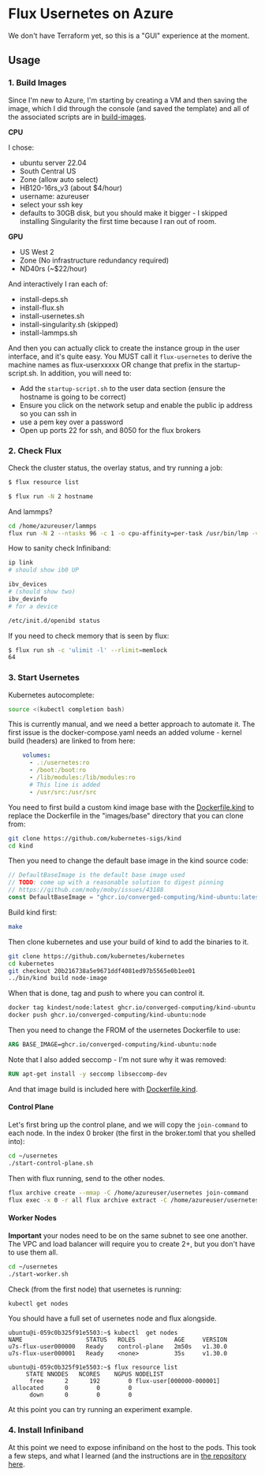 # Flux Usernetes on Azure

We don't have Terraform yet, so this is a "GUI" experience at the moment.

## Usage

### 1. Build Images

Since I'm new to Azure, I'm starting by creating a VM and then saving the image, which I did through the console (and saved the template) and all of the associated scripts are in [build-images](build-images). 

**CPU** 

I chose:

- ubuntu server 22.04
- South Central US
- Zone (allow auto select)
- HB120-16rs_v3 (about $4/hour)
- username: azureuser
- select your ssh key
- defaults to 30GB disk, but you should make it bigger - I skipped installing Singularity the first time because I ran out of room.

**GPU** 

 - US West 2
 - Zone (No infrastructure redundancy required)
 - ND40rs (~$22/hour)

And interactively I ran each of:

- install-deps.sh
- install-flux.sh
- install-usernetes.sh
- install-singularity.sh (skipped)
- install-lammps.sh 

And then you can actually click to create the instance group in the user interface, and it's quite easy.
You MUST call it `flux-usernetes` to derive the machine names as flux-userxxxxx OR change that prefix in the startup-script.sh. In addition, you will need to:

- Add the `startup-script.sh` to the user data section (ensure the hostname is going to be correct)
- Ensure you click on the network setup and enable the public ip address so you can ssh in
- use a pem key over a password
- Open up ports 22 for ssh, and 8050 for the flux brokers

### 2. Check Flux

Check the cluster status, the overlay status, and try running a job:

```bash
$ flux resource list
```
```bash
$ flux run -N 2 hostname
```

And lammps?

```bash
cd /home/azureuser/lammps
flux run -N 2 --ntasks 96 -c 1 -o cpu-affinity=per-task /usr/bin/lmp -v x 2 -v y 2 -v z 2 -in ./in.reaxff.hns -nocite
```

How to sanity check Infiniband:

```bash
ip link
# should show ib0 UP

ibv_devices 
# (should show two)
ibv_devinfo
# for a device

/etc/init.d/openibd status
```

If you need to check memory that is seen by flux:

```bash
$ flux run sh -c 'ulimit -l' --rlimit=memlock
64
```

### 3. Start Usernetes

Kubernetes autocomplete:

```bash
source <(kubectl completion bash) 
```

This is currently manual, and we need a better approach to automate it.  The first issue is the docker-compose.yaml needs
an added volume - kernel build (headers) are linked to from here:

```yaml
    volumes:
      - .:/usernetes:ro
      - /boot:/boot:ro
      - /lib/modules:/lib/modules:ro
      # This line is added
      - /usr/src:/usr/src
```

You need to first build a custom kind image base with the [Dockerfile.kind](Dockerfile.kind) to replace the Dockerfile in the "images/base" directory that you can clone from:

```bash
git clone https://github.com/kubernetes-sigs/kind
cd kind
```

Then you need to change the default base image in the kind source code:

```go
// DefaultBaseImage is the default base image used
// TODO: come up with a reasonable solution to digest pinning
// https://github.com/moby/moby/issues/43188
const DefaultBaseImage = "ghcr.io/converged-computing/kind-ubuntu:latest"
```

Build kind first:

```bash
make
```

Then clone kubernetes and use your build of kind to add the binaries to it.

```bash
git clone https://github.com/kubernetes/kubernetes
cd kubernetes
git checkout 20b216738a5e9671ddf4081ed97b5565e0b1ee01
../bin/kind build node-image
```

When that is done, tag and push to where you can control it.

```bash
docker tag kindest/node:latest ghcr.io/converged-computing/kind-ubuntu:node
docker push ghcr.io/converged-computing/kind-ubuntu:node
```

Then you need to change the FROM of the usernetes Dockerfile to use:

```dockerfile
ARG BASE_IMAGE=ghcr.io/converged-computing/kind-ubuntu:node
```
Note that I also added seccomp - I'm not sure why it was removed:

```dockerfile
RUN apt-get install -y seccomp libseccomp-dev
```

And that image build is included here with [Dockerfile.kind](Dockerfile.kind).

#### Control Plane

Let's first bring up the control plane, and we will copy the `join-command` to each node.
In the index 0 broker (the first in the broker.toml that you shelled into):

```bash
cd ~/usernetes
./start-control-plane.sh
```

Then with flux running, send to the other nodes.

```bash
flux archive create --mmap -C /home/azureuser/usernetes join-command
flux exec -x 0 -r all flux archive extract -C /home/azureuser/usernetes
```

#### Worker Nodes

**Important** your nodes need to be on the same subnet to see one another. The VPC and load balancer will require you
to create 2+, but you don't have to use them all.

```bash
cd ~/usernetes
./start-worker.sh
```

Check (from the first node) that usernetes is running:

```bash
kubectl get nodes
```

You should have a full set of usernetes node and flux alongside.

```console
ubuntu@i-059c0b325f91e5503:~$ kubectl  get nodes
NAME                  STATUS   ROLES           AGE     VERSION
u7s-flux-user000000   Ready    control-plane   2m50s   v1.30.0
u7s-flux-user000001   Ready    <none>          35s     v1.30.0
```
```console
ubuntu@i-059c0b325f91e5503:~$ flux resource list
     STATE NNODES   NCORES    NGPUS NODELIST
      free      2      192        0 flux-user[000000-000001]
 allocated      0        0        0 
      down      0        0        0 
```

At this point you can try running an experiment example.

### 4. Install Infiniband

At this point we need to expose infiniband on the host to the pods. This took a few steps,
and what I learned (and the instructions are in [the repository here](https://github.com/converged-computing/aks-infiniband-install).
